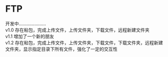 # FTP 
开发中.....................  
v1.0 存在粘包，完成上传文件，上传文件夹，下载文件，远程新建文件夹  
v1.1 增加了一个新的朋友  
v1.2 存在粘包，完成上传文件，上传文件夹，下载文件，下载文件夹，远程新建文件夹，显示指定目录下所有文件，强化了一定的交互性  
